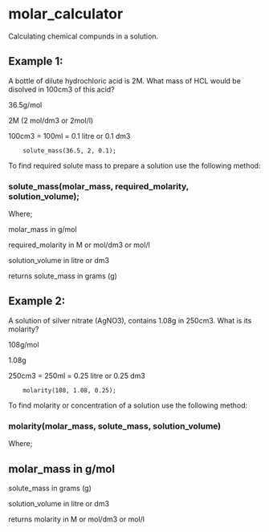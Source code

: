 # molar_calculator
Calculating chemical compunds in a solution.

## Example 1:
   A bottle of dilute hydrochloric acid is 2M.
   What mass of HCL would be disolved in 100cm3 of this acid?
        
   36.5g/mol

   2M (2 mol/dm3 or 2mol/l)

   100cm3 = 100ml = 0.1 litre or 0.1 dm3

        solute_mass(36.5, 2, 0.1);

To find required solute mass to prepare a solution use the following method:
   ### solute_mass(molar_mass, required_molarity, solution_volume);
   
   Where;  
   
   molar_mass in g/mol
   
   required_molarity in M or mol/dm3 or mol/l
   
   solution_volume in litre or dm3
   
   returns solute_mass in grams (g)

## Example 2:
   A solution of silver nitrate (AgNO3), 
   contains 1.08g in 250cm3. What is its molarity?

   108g/mol
   
   1.08g
   
   250cm3 = 250ml = 0.25 litre or 0.25 dm3

        molarity(108, 1.08, 0.25);

To find molarity or concentration of a solution use the following method:
   ### molarity(molar_mass, solute_mass, solution_volume)
   
   Where;
        
   ## molar_mass in g/mol
        
   solute_mass in grams (g)
                
   solution_volume in litre or dm3   
                
   returns molarity in M or mol/dm3 or mol/l
